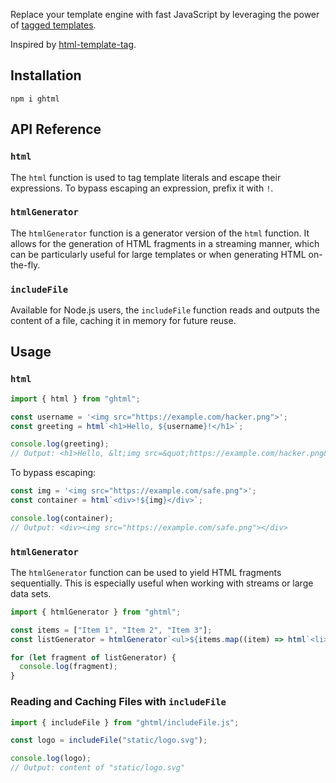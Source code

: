 Replace your template engine with fast JavaScript by leveraging the power of [tagged templates](https://developer.mozilla.org/en-US/docs/Web/JavaScript/Reference/Template_literals#tagged_templates).

Inspired by [html-template-tag](https://github.com/AntonioVdlC/html-template-tag).

## Installation

```shell
npm i ghtml
```

## API Reference

### `html`

The `html` function is used to tag template literals and escape their expressions. To bypass escaping an expression, prefix it with `!`.

### `htmlGenerator`

The `htmlGenerator` function is a generator version of the `html` function. It allows for the generation of HTML fragments in a streaming manner, which can be particularly useful for large templates or when generating HTML on-the-fly.

### `includeFile`

Available for Node.js users, the `includeFile` function reads and outputs the content of a file, caching it in memory for future reuse.

## Usage

### `html`

```js
import { html } from "ghtml";

const username = '<img src="https://example.com/hacker.png">';
const greeting = html`<h1>Hello, ${username}!</h1>`;

console.log(greeting);
// Output: <h1>Hello, &lt;img src=&quot;https://example.com/hacker.png&quot;&gt;</h1>
```

To bypass escaping:

```js
const img = '<img src="https://example.com/safe.png">';
const container = html`<div>!${img}</div>`;

console.log(container);
// Output: <div><img src="https://example.com/safe.png"></div>
```

### `htmlGenerator`

The `htmlGenerator` function can be used to yield HTML fragments sequentially. This is especially useful when working with streams or large data sets.

```js
import { htmlGenerator } from "ghtml";

const items = ["Item 1", "Item 2", "Item 3"];
const listGenerator = htmlGenerator`<ul>${items.map((item) => html`<li>${item}</li>`)}</ul>`;

for (let fragment of listGenerator) {
  console.log(fragment);
}
```

### Reading and Caching Files with `includeFile`

```js
import { includeFile } from "ghtml/includeFile.js";

const logo = includeFile("static/logo.svg");

console.log(logo);
// Output: content of "static/logo.svg"
```
